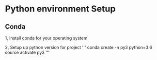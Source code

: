 # Python environment Setup

## Conda

1, Install conda for your operating system

2, Setup up python version for project
	'''
	conda create -n py3 python=3.6
	source activate py3
	'''
